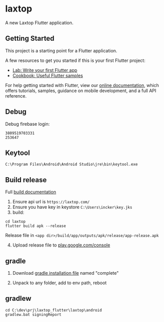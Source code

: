 # laxtop

A new Laxtop Flutter application.

## Getting Started

This project is a starting point for a Flutter application.

A few resources to get you started if this is your first Flutter project:

- [Lab: Write your first Flutter app](https://flutter.dev/docs/get-started/codelab)
- [Cookbook: Useful Flutter samples](https://flutter.dev/docs/cookbook)

For help getting started with Flutter, view our
[online documentation](https://flutter.dev/docs), which offers tutorials,
samples, guidance on mobile development, and a full API reference.

## Debug

Debug firebase login:
```
3809519703331
253647
```

## Keytool
```
C:\Program Files\Android\Android Studio\jre\bin\keytool.exe
```

## Build release

Full [build documentation](https://flutter.dev/docs/deployment/android)

1. Ensure api url is `https://laxtop.com/`
2. Ensure you have key in keystore `C:\Users\incker\key.jks`
3. build:
```shell script
cd laxtop
flutter build apk --release
```
Release file in `<app dir>/build/app/outputs/apk/release/app-release.apk`

4. Upload release file to [play.google.com/console](https://play.google.com/console)


## gradle

1. Download [gradle installation file](https://gradle.org/releases/) named "complete"

2. Unpack to any folder, add to env path, reboot 

## gradlew

```shell script
cd C:\dev\prj\laxtop_flutter\laxtop\android
gradlew.bat signingReport
```
